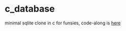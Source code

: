 # c_database

minimal sqlite clone in c for funsies, code-along is [here](https://cstack.github.io/db_tutorial/)
